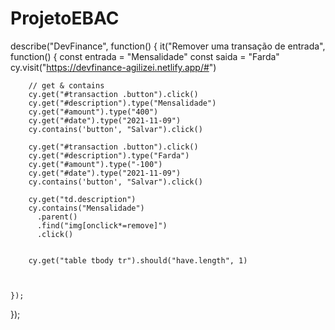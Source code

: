 # ProjetoEBAC

describe("DevFinance", function() {
    it("Remover uma transação de entrada", function() {
        const entrada = "Mensalidade"
        const saida   = "Farda"
        cy.visit("https://devfinance-agilizei.netlify.app/#")

        // get & contains
        cy.get("#transaction .button").click()
        cy.get("#description").type("Mensalidade")
        cy.get("#amount").type("400")
        cy.get("#date").type("2021-11-09")    
        cy.contains('button', "Salvar").click()

        cy.get("#transaction .button").click()
        cy.get("#description").type("Farda")
        cy.get("#amount").type("-100")
        cy.get("#date").type("2021-11-09")    
        cy.contains('button', "Salvar").click()

        cy.get("td.description")
        cy.contains("Mensalidade")
          .parent()
          .find("img[onclick*=remove]")
          .click()

      
        cy.get("table tbody tr").should("have.length", 1)
        

        
    });  
});
